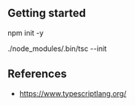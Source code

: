 ## Getting started
npm init -y

./node_modules/.bin/tsc --init

## References
- https://www.typescriptlang.org/